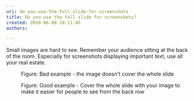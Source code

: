 ```yaml
---
uri: do-you-use-the-full-slide-for-screenshots
title: Do you use the full slide for screenshots?
created: 2010-06-08 10:11:45
authors:

---
```





<span class='intro'> Small images are hard to see. Remember your audience sitting at the back of the room. Especially for screenshots displaying important text, use all your real estate. 
<br> </span>

<dl class="badImage"><dt>
      <img src="/PublishingImages/badSmall.jpg" alt="" /> 
   </dt><dd>Figure&#58; Bad example - the image doesn't cover the whole slide</dd></dl><dl class="goodImage"><dt>
      <img src="/PublishingImages/goodbig.jpg" alt="" /> 
   </dt> 
   <dd>Figure&#58; Good example - Cover the whole slide with your image to make it easier for people to see from the back row</dd></dl>


